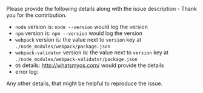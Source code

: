 Please provide the following details along with the issue description - Thank you for the contribution.

* `node` version is: `node --version` would log the version
* `npm` version is: `npm --version` would log the version
* `webpack` version is: the value next to `version` key at `./node_modules/webpack/package.json`
* `webpack-validator` version is: the value next to `version` key at `./node_modules/webpack-validator/package.json`
* `OS` details: http://whatsmyos.com/ would provide the details
* error log:

Any other details, that might be helpful to reproduce the issue.
